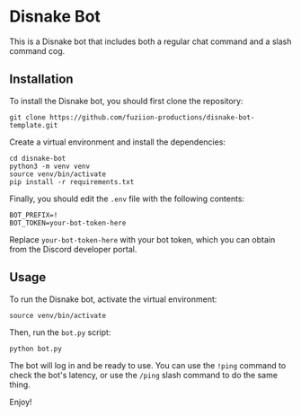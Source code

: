 # Disnake Bot

This is a Disnake bot that includes both a regular chat command and a slash command cog.

## Installation

To install the Disnake bot, you should first clone the repository:

```commandline
git clone https://github.com/fuziion-productions/disnake-bot-template.git
```


Create a virtual environment and install the dependencies:

```commandline
cd disnake-bot
python3 -m venv venv
source venv/bin/activate
pip install -r requirements.txt
```


Finally, you should edit the `.env` file with the following contents:
```commandline
BOT_PREFIX=!
BOT_TOKEN=your-bot-token-here
```

Replace `your-bot-token-here` with your bot token, which you can obtain from the Discord developer portal.

## Usage

To run the Disnake bot, activate the virtual environment:

```commandline
source venv/bin/activate
```


Then, run the `bot.py` script:

```commandline
python bot.py
```


The bot will log in and be ready to use. You can use the `!ping` command to check the bot's latency, or use the `/ping` slash command to do the same thing.

Enjoy!



